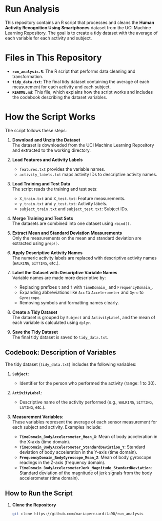 # Run Analysis
This repository contains an R script that processes and cleans the **Human Activity Recognition Using Smartphones** dataset from the UCI Machine Learning Repository. The goal is to create a tidy dataset with the average of each variable for each activity and subject.


# Files in This Repository
- **`run_analysis.R`**: The R script that performs data cleaning and transformation.
- **`tidy_data.txt`**: The final tidy dataset containing the average of each measurement for each activity and each subject.
- **`README.md`**: This file, which explains how the script works and includes the codebook describing the dataset variables.


# How the Script Works
The script follows these steps:

1. **Download and Unzip the Dataset**  
   The dataset is downloaded from the UCI Machine Learning Repository and extracted to the working directory.

2. **Load Features and Activity Labels**  
   - `features.txt` provides the variable names.
   - `activity_labels.txt` maps activity IDs to descriptive activity names.

3. **Load Training and Test Data**  
   The script reads the training and test sets:
   - `X_train.txt` and `X_test.txt`: Feature measurements.
   - `y_train.txt` and `y_test.txt`: Activity labels.
   - `subject_train.txt` and `subject_test.txt`: Subject IDs.

4. **Merge Training and Test Sets**  
   The datasets are combined into one dataset using `rbind()`.

5. **Extract Mean and Standard Deviation Measurements**  
   Only the measurements on the mean and standard deviation are extracted using `grep()`.

6. **Apply Descriptive Activity Names**  
   The numeric activity labels are replaced with descriptive activity names (`WALKING`, `SITTING`, etc.).

7. **Label the Dataset with Descriptive Variable Names**  
   Variable names are made more descriptive by:
   - Replacing prefixes `t` and `f` with `TimeDomain_` and `FrequencyDomain_`.
   - Expanding abbreviations like `Acc` to `Accelerometer` and `Gyro` to `Gyroscope`.
   - Removing symbols and formatting names clearly.

8. **Create a Tidy Dataset**  
   The dataset is grouped by `Subject` and `ActivityLabel`, and the mean of each variable is calculated using `dplyr`.

9. **Save the Tidy Dataset**  
   The final tidy dataset is saved to `tidy_data.txt`.


## Codebook: Description of Variables
The tidy dataset (`tidy_data.txt`) includes the following variables:

1. **`Subject`**:  
   - Identifier for the person who performed the activity (range: 1 to 30).

2. **`ActivityLabel`**:  
   - Descriptive name of the activity performed (e.g., `WALKING`, `SITTING`, `LAYING`, etc.).

3. **Measurement Variables**:  
   These variables represent the average of each sensor measurement for each subject and activity. Examples include:

   - **`TimeDomain_BodyAccelerometer_Mean_X`**: Mean of body acceleration in the X-axis (time domain).
   - **`TimeDomain_BodyAccelerometer_StandardDeviation_Y`**: Standard deviation of body acceleration in the Y-axis (time domain).
   - **`FrequencyDomain_BodyGyroscope_Mean_Z`**: Mean of body gyroscope readings in the Z-axis (frequency domain).
   - **`TimeDomain_BodyAccelerometerJerk_Magnitude_StandardDeviation`**: Standard deviation of the magnitude of jerk signals from the body accelerometer (time domain).


## How to Run the Script
1. **Clone the Repository**  
   ```bash
   git clone https://github.com/mariaperezardila90/run_analysis
